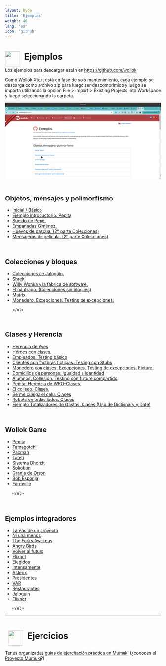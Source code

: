 ```yaml
---
layout: hyde
title: 'Ejemplos'
weight: 40
lang: 'es'
icon: 'github'
---
```



<div class="container">
<h1>
<img src="/images/github-octocat.svg" align="left" height="48" width="48" style="padding: 0px;"/>
&nbsp;&nbsp;Ejemplos
</h1>
</div>

<div class="container">
    <p>Los ejemplos para descargar están en
    <a href="https://github.com/wollok">https://github.com/wollok</a>
    </p>
    <p>Como Wollok Xtext está en fase de solo mantenimiento, cada ejemplo se descarga como archivo zip para luego ser descomprimido y luego se importa utilizando la opción File > Import > Existing Projects into Workspace y luego seleccionando la carpeta.
    </p>
    <img src="/images/importExample.gif" style="padding: 0px;" />
</div>

<div class="container">
    <br>
</div>

<div class="container">
    <h2>
        Objetos, mensajes y polimorfismo
    </h2>
</div>

<div class="container">
    <ul class="list-group">
    <li class="list-group-item"><a href="https://github.com/wollok/initialLearning/archive/refs/tags/v1.0.zip">Inicial / Básico</a></li>
    <li class="list-group-item"><a href="https://github.com/wollok/introPepita/archive/refs/tags/v1.0.zip">Ejemplo introductorio: Pepita</a></li>
    <li class="list-group-item"><a href="https://github.com/wollok/PolimorfismoSueldoDePepe/archive/refs/tags/v1.0.zip">Sueldo de Pepe. </a></li>
    <li class="list-group-item"><a href="https://github.com/wollok/polimorfismoEmpanadasGimenez/archive/refs/tags/v1.0.zip">Empanadas Giménez.</a></li>
    <li class="list-group-item"><a href="https://github.com/wollok/polimorfismoColeccionesHuevosDePascua/archive/refs/tags/v1.0.zip">Huevos de pascua. (2° parte Colecciones)</a></li>
    <li class="list-group-item"><a href="https://github.com/wollok/polimorfismoColeccionesMensajerosDePelicula/archive/refs/tags/v1.0.zip">Mensajeros de película. (2° parte Colecciones)</a></li>
    </ul>
</div>

<div class="container">
    <br>
</div>

<div class="container">
    <h2>
        Colecciones y bloques
    </h2>
</div>

<div class="container">
    <ul class="list-group">
        <li class="list-group-item"><a href="https://github.com/wollok/coleccionesBloquesJaloguin/archive/refs/tags/v1.0.zip">Colecciones de Jalogüin. </a></li>
        <li class="list-group-item"><a href="https://github.com/wollok/heroesConObjetos/archive/refs/tags/v1.0.zip">Shrek. </a></li>
        <li class="list-group-item"><a href="https://github.com/wollok/coleccionesWillyWonka/archive/refs/tags/v1.0.zip">Willy Wonka y la fábrica de software.</a></li>
        <li class="list-group-item"><a href="https://github.com/wollok/coleccionesSinBloquesNaufrago/archive/refs/tags/v1.0.zip">El náufrago. (Colecciones sin bloques)</a></li>
        <li class="list-group-item"><a href="https://github.com/wollok/ColeccionesMatrixElElegido/archive/refs/tags/v1.0.zip">Matrix. </a></li>
        <li class="list-group-item"><a href="https://github.com/wollok/excepcionesMonedero/archive/refs/tags/v1.0.zip">Monedero. Excepciones. Testing de excepciones.</a></li>

    </ul>
</div>

<div class="container">
    <br>
</div>

<div class="container">
<h2>
Clases y Herencia
</h2>
</div>

<div class="container">
    <ul class="list-group">
    <li class="list-group-item"><a href="https://github.com/wollok/herenciaAvesPepita/archive/refs/tags/v1.0.zip">Herencia de Aves</a></li>
    <li class="list-group-item"><a href="https://github.com/wollok/heroesConClases/archive/refs/tags/v1.0.zip">Héroes con clases.</a></li>
    <li class="list-group-item"><a href="https://github.com/wollok/testingEmpleados/archive/refs/tags/v1.0.zip">Empleados. Testing básico</a></li>
    <li class="list-group-item"><a href="https://github.com/wollok/testingClienteStub/archive/refs/tags/v1.0.zip">Clientes con facturas ficticias. Testing con Stubs</a></li>
    <li class="list-group-item"><a href="https://github.com/wollok/excepcionesMonederoClases/archive/refs/tags/v1.0.zip">Monedero con clases. Excepciones. Testing de excepciones. Fixture.</a></li>
    <li class="list-group-item"><a href="https://github.com/wollok/igualdadIdentidadDomicilios/archive/refs/tags/v1.0.zip">Domicilios de personas. Igualdad e identidad</a></li>
    <li class="list-group-item"><a href="https://github.com/wollok/cohesionAlumnos/archive/refs/tags/v1.0.zip">Alumnos. Cohesión. Testing con fixture compartido</a></li>
    <li class="list-group-item"><a href="https://github.com/wollok/herenciaPepitaWKO/archive/refs/tags/v1.0.zip">Pepita. Herencia de WKO-Clases.</a></li>
    <li class="list-group-item"><a href="https://github.com/wollok/clasesColiseo/archive/refs/tags/v1.0.zip">El coliseo. Clases.</a></li>
    <li class="list-group-item"><a href="https://github.com/wollok/clasesElCelu/archive/refs/tags/v1.0.zip">Se me cuelga el celu. Clases</a></li>
    <li class="list-group-item"><a href="https://github.com/wollok/clasesBots/archive/refs/tags/v1.0.zip">Robots en todos lados. Clases</a></li>
    <li class="list-group-item"><a href="https://github.com/wollok/dictionaryTotales/archive/refs/tags/v1.0.zip">Ejemplo Totalizadores de Gastos. Clases (Uso de Dictionary y Date)</a></li>
    </ul>
</div>

<div class="container">
    <br>
</div>

<div class="container">
<h2>
Wollok Game
</h2>
</div>

<div class="container">
    <ul class="list-group">
        <li class="list-group-item"><a href="https://github.com/wollok/pepitaGame/archive/refs/tags/v1.0.zip">Pepita</a></li>
        <li class="list-group-item"><a href="https://github.com/wollok/tamagotchiGameComposicion/archive/refs/tags/v1.0.zip">Tamagotchi</a></li>
        <li class="list-group-item"><a href="https://github.com/wollok/pacmanBasicGame/archive/refs/tags/v1.0.zip">Pacman</a></li>
        <li class="list-group-item"><a href="https://github.com/wollok/Tateti-Game/archive/refs/tags/v1.0.zip">Tateti</a></li>
        <li class="list-group-item"><a href="https://github.com/wollok/ejemploDhondt-Game/archive/refs/tags/v1.0.zip">Sistema Dhondt</a></li>
        <li class="list-group-item"><a href="https://github.com/wollok/sokobanGame/archive/refs/tags/v1.0.zip">Sokoban</a></li>
        <li class="list-group-item"><a href="https://github.com/wollok/granjaDeOrsonGame/archive/refs/tags/v1.0.zip">Granja de Orson</a></li>
        <li class="list-group-item"><a href="https://github.com/wollok/bobEsponjaGame/archive/refs/tags/v1.0.zip">Bob Esponja</a></li>
        <li class="list-group-item"><a href="https://github.com/wollok/farmvilleGame/archive/refs/tags/v1.0.zip">Farmville</a></li>
    
    </ul>
</div>

<div class="container">
    <br>
</div>

<div class="container">
<h2>
Ejemplos integradores
</h2>
</div>

<div class="container">
    <ul class="list-group">
        <li class="list-group-item"><a href="https://github.com/wollok/examenTareas/archive/refs/tags/v1.0.zip">Tareas de un proyecto</a></li>
        <li class="list-group-item"><a href="https://github.com/wollok/ejericioIntegradorNiUnaMenos/archive/refs/tags/v1.0.zip">Ni una menos</a></li>
        <li class="list-group-item"><a href="https://github.com/wollok/ejercicioIntegradorStarWars/archive/refs/tags/v1.0.zip">The Forks Awakens</a></li>
        <li class="list-group-item"><a href="https://github.com/wollok/ejercicioIntegradorAngryBirds/archive/refs/tags/v1.0.zip">Angry Birds</a></li>
        <li class="list-group-item"><a href="https://github.com/wollok/ejercicioIntegradorVolverAlFuturo/archive/refs/tags/v1.0.zip">Volver al futuro</a></li>
        <li class="list-group-item"><a href="https://github.com/wollok/ejercicioIntegradorFlixnet/archive/refs/tags/v1.0.zip">Flixnet</a></li>
        <li class="list-group-item"><a href="https://github.com/wollok/ejercicioIntegradorElegidos/archive/refs/tags/v1.0.zip">Elegidos</a></li>
        <li class="list-group-item"><a href="https://github.com/wollok/ejercicioIntegradorIntensamente/archive/refs/tags/v1.0.zip">Intensamente</a></li>
        <li class="list-group-item"><a href="https://github.com/wollok/ejercicioIntegradorAsterix/archive/refs/tags/v1.0.zip">Asterix</a></li>
        <li class="list-group-item"><a href="https://github.com/wollok/EjercicioIntegradorPresidentesArgentinos/archive/refs/tags/v1.0.zip">Presidentes</a></li>
        <li class="list-group-item"><a href="https://github.com/wollok/integradorVar/archive/refs/tags/v1.0.zip">VAR</a></li>
        <li class="list-group-item"><a href="https://github.com/wollok/EjercicioIntegradorRestaurantes/archive/refs/tags/v1.0.zip">Restaurantes</a></li>
        <li class="list-group-item"><a href="https://github.com/wollok/EjercicioIntegradorJaloguin/archive/refs/tags/v1.0.zip">Jaloguin</a></li>
        <li class="list-group-item"><a href="https://github.com/wollok/ejercicioIntegradorFlixnet/archive/refs/tags/v1.0.zip">Flixnet</a></li>

    </ul>
</div>

<div class="container">
    <hr>
</div>

<div class="container">
<h1 style="padding: 10px;"><img src="/images/mumuki.png" align="left" height="48" width="48" style="padding: 0px;"/>
&nbsp;&nbsp;Ejercicios</h1>

<p>Tenés organizadas 
<a href="http://wollok.mumuki.io/">guías de ejercitación práctica en Mumuki</a> (¿conocés el <a href="http://mumuki.org">Proyecto Mumuki</a>?)</p>
</div>

